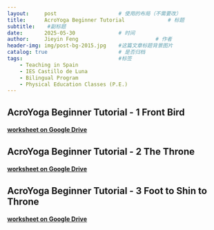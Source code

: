```yaml
---
layout:     post   				    # 使用的布局（不需要改）
title:      AcroYoga Beginner Tutorial 				# 标题 
subtitle:    #副标题
date:       2025-05-30				# 时间
author:     Jieyin Feng 						# 作者
header-img: img/post-bg-2015.jpg 	#这篇文章标题背景图片
catalog: true 						# 是否归档
tags:								#标签
    - Teaching in Spain 
    - IES Castillo de Luna
    - Bilingual Program
    - Physical Education Classes (P.E.)
---
```


## AcroYoga Beginner Tutorial - 1 Front Bird 
#### [worksheet on Google Drive](https://docs.google.com/document/d/11AOpVTgs0Sko15N9hEZ7rxlJYFs1SdU3/edit?usp=sharing&ouid=103086183032334531092&rtpof=true&sd=true)

## AcroYoga Beginner Tutorial - 2 The Throne 
#### [worksheet on Google Drive](https://docs.google.com/document/d/18d_HlnhiPmiDVsxXCU64J5CxAUAPwFEf/edit?usp=sharing&ouid=103086183032334531092&rtpof=true&sd=true)

## AcroYoga Beginner Tutorial - 3 Foot to Shin to Throne
#### [worksheet on Google Drive](https://docs.google.com/document/d/13PPrHCQqPayVwiYP7wRzU4l3w9uZG0Nt/edit?usp=sharing&ouid=103086183032334531092&rtpof=true&sd=true)
